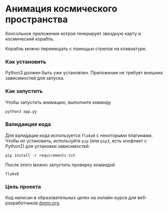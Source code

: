 # Анимация космического пространства

Консольное приложение котрое генерирует звездную карту и космический корабль. 

Корабль можно перемещать с помощью стрелок на клавиатуре.


### Как установить
Python3 должен быть уже установлен. Приложение не требует внешних зависимостей для запуска.

### Как запустить
Чтобы запустить анимацию, выполните команду 
```py
python3 app.py
```

### Валидаиция кода
Для валидации кода используется `flake8` с некоторыми плагинами. Чтобы их установить, 
используйте `pip` (или `pip3`, есть конфликт с Python2) для установки зависимостей:
```shell script
pip install -r requirements.txt
```

После этого можно запустить проверку командой 
```shell script
flake8
```

### Цель проекта
Код написан в образовательных целях на онлайн-курсе для веб-разработчиков [dvmn.org](https://dvmn.org/).